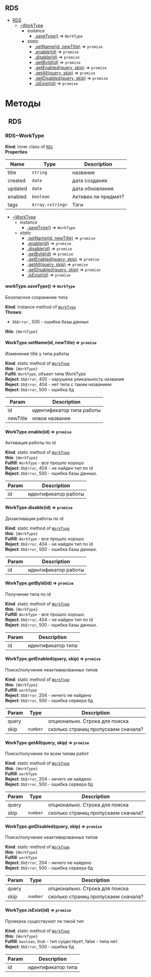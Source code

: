 
## RDS
    
* [RDS](#module_RDS)
    * [~WorkType](#module_RDS..WorkType)
        * _instance_
            * [.saveType()](#module_RDS..WorkType+saveType) ⇒ <code>WorkType</code>
        * _static_
            * [.setName(id, newTitle)](#module_RDS..WorkType.setName) ⇒ <code>promise</code>
            * [.enable(id)](#module_RDS..WorkType.enable) ⇒ <code>promise</code>
            * [.disable(id)](#module_RDS..WorkType.disable) ⇒ <code>promise</code>
            * [.getById(id)](#module_RDS..WorkType.getById) ⇒ <code>promise</code>
            * [.getEnabled(query, skip)](#module_RDS..WorkType.getEnabled) ⇒ <code>promise</code>
            * [.getAll(query, skip)](#module_RDS..WorkType.getAll) ⇒ <code>promise</code>
            * [.getDisabled(query, skip)](#module_RDS..WorkType.getDisabled) ⇒ <code>promise</code>
            * [.isExist(id)](#module_RDS..WorkType.isExist) ⇒ <code>promise</code>


# Методы

## &nbsp;&nbsp;RDS
  <a name="module_RDS..WorkType"></a>

### RDS~WorkType
**Kind**: inner class of <code>[RDS](#module_RDS)</code>  
**Properties**

| Name | Type | Description |
| --- | --- | --- |
| title | <code>string</code> | название |
| created | <code>date</code> | дата создания |
| updated | <code>date</code> | дата обновления |
| enabled | <code>boolean</code> | Активен ли предмет? |
| tags | <code>Array.&lt;string&gt;</code> | Тэги |


* [~WorkType](#module_RDS..WorkType)
    * _instance_
        * [.saveType()](#module_RDS..WorkType+saveType) ⇒ <code>WorkType</code>
    * _static_
        * [.setName(id, newTitle)](#module_RDS..WorkType.setName) ⇒ <code>promise</code>
        * [.enable(id)](#module_RDS..WorkType.enable) ⇒ <code>promise</code>
        * [.disable(id)](#module_RDS..WorkType.disable) ⇒ <code>promise</code>
        * [.getById(id)](#module_RDS..WorkType.getById) ⇒ <code>promise</code>
        * [.getEnabled(query, skip)](#module_RDS..WorkType.getEnabled) ⇒ <code>promise</code>
        * [.getAll(query, skip)](#module_RDS..WorkType.getAll) ⇒ <code>promise</code>
        * [.getDisabled(query, skip)](#module_RDS..WorkType.getDisabled) ⇒ <code>promise</code>
        * [.isExist(id)](#module_RDS..WorkType.isExist) ⇒ <code>promise</code>

<a name="module_RDS..WorkType+saveType"></a>

#### workType.saveType() ⇒ <code>WorkType</code>
Безопасное сохранение типа

**Kind**: instance method of <code>[WorkType](#module_RDS..WorkType)</code>  
**Throws**:

- <code>DbError</code> , 500 - ошибка базы данных

**this**: <code>{WorkType}</code>  
<a name="module_RDS..WorkType.setName"></a>

#### WorkType.setName(id, newTitle) ⇒ <code>promise</code>
Изменение title у типа работы

**Kind**: static method of <code>[WorkType](#module_RDS..WorkType)</code>  
**this**: <code>{WorkType}</code>  
**Fulfil**: <code>WorkType</code>, объект типа WorkType  
**Reject**: <code>DbError</code>, 400 - нарушена уникальность названия  
**Reject**: <code>DbError</code>, 404 - нет типа с таким названием  
**Reject**: <code>DbError</code>, 500 - ошибка бд  

| Param | Description |
| --- | --- |
| id | идентификатор типа работы |
| newTitle | новое название |

<a name="module_RDS..WorkType.enable"></a>

#### WorkType.enable(id) ⇒ <code>promise</code>
Активация работы по id

**Kind**: static method of <code>[WorkType](#module_RDS..WorkType)</code>  
**this**: <code>{WorkType}</code>  
**Fulfill**: <code>WorkType</code> - все прошло хорошо  
**Reject**: <code>DbError</code>, 404 - не найден тип по id  
**Reject**: <code>DbError</code>, 500 - ошибка базы данных.  

| Param | Description |
| --- | --- |
| id | идентификатор работы |

<a name="module_RDS..WorkType.disable"></a>

#### WorkType.disable(id) ⇒ <code>promise</code>
Дизактивация работы по id

**Kind**: static method of <code>[WorkType](#module_RDS..WorkType)</code>  
**this**: <code>{WorkType}</code>  
**Fulfill**: <code>WorkType</code> - все прошло хорошо  
**Reject**: <code>DbError</code>, 404 - не найден тип по id  
**Reject**: <code>DbError</code>, 500 - ошибка базы данных.  

| Param | Description |
| --- | --- |
| id | идентификатор работы |

<a name="module_RDS..WorkType.getById"></a>

#### WorkType.getById(id) ⇒ <code>promise</code>
Получение типа по id

**Kind**: static method of <code>[WorkType](#module_RDS..WorkType)</code>  
**this**: <code>{WorkType}</code>  
**Fulfill**: <code>WorkType</code> - все прошло хорошо  
**Reject**: <code>DbError</code>, 404 - не найден тип по id  
**Reject**: <code>DbError</code>, 500 - ошибка базы данных.  

| Param | Description |
| --- | --- |
| id | идентификатор типа |

<a name="module_RDS..WorkType.getEnabled"></a>

#### WorkType.getEnabled(query, skip) ⇒ <code>promise</code>
Поиск/получение неактивированных типов

**Kind**: static method of <code>[WorkType](#module_RDS..WorkType)</code>  
**this**: <code>{WorkType}</code>  
**Fulfill**: <code>workType</code>  
**Reject**: <code>DbError</code>, 204 - ничего не найдено  
**Reject**: <code>DbError</code>, 500 - ошибка сервера бд  

| Param | Type | Description |
| --- | --- | --- |
| query |  | опционально. Строка для поиска |
| skip | <code>number</code> | сколько страниц пропускаем сначала? |

<a name="module_RDS..WorkType.getAll"></a>

#### WorkType.getAll(query, skip) ⇒ <code>promise</code>
Поиск/получение по всем типам работ

**Kind**: static method of <code>[WorkType](#module_RDS..WorkType)</code>  
**this**: <code>{WorkType}</code>  
**Fulfill**: <code>workType</code>  
**Reject**: <code>DbError</code>, 204 - ничего не найдено  
**Reject**: <code>DbError</code>, 500 - ошибка сервера бд  

| Param | Type | Description |
| --- | --- | --- |
| query |  | опционально. Строка для поиска |
| skip | <code>number</code> | сколько страниц пропускаем сначала? |

<a name="module_RDS..WorkType.getDisabled"></a>

#### WorkType.getDisabled(query, skip) ⇒ <code>promise</code>
Поиск/получение неактивированных типов

**Kind**: static method of <code>[WorkType](#module_RDS..WorkType)</code>  
**this**: <code>{WorkType}</code>  
**Fulfill**: <code>workType</code>  
**Reject**: <code>DbError</code>, 204 - ничего не найдено  
**Reject**: <code>DbError</code>, 500 - ошибка сервера бд  

| Param | Type | Description |
| --- | --- | --- |
| query |  | опционально. Строка для поиска |
| skip | <code>number</code> | сколько страниц пропускаем сначала? |

<a name="module_RDS..WorkType.isExist"></a>

#### WorkType.isExist(id) ⇒ <code>promise</code>
Проверка существуюет ли такой тип

**Kind**: static method of <code>[WorkType](#module_RDS..WorkType)</code>  
**this**: <code>{WorkType}</code>  
**Fulfill**: <code>boolean</code>, true - тип существует, false - типа нет.  
**Reject**: <code>DbError</code>, 500 - ошибка бд  

| Param | Description |
| --- | --- |
| id | идентификатор типа |

